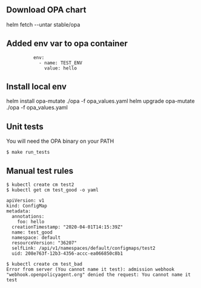 
## Download OPA chart
helm fetch --untar stable/opa

## Added env var to opa container
```
          env:
            - name: TEST_ENV
              value: hello
```

## Install local env
helm install opa-mutate ./opa -f opa_values.yaml
helm upgrade opa-mutate ./opa -f opa_values.yaml

## Unit tests
You will need the OPA binary on your PATH

`$ make run_tests`

## Manual test rules
```
$ kubectl create cm test2
$ kubectl get cm test_good -o yaml

apiVersion: v1
kind: ConfigMap
metadata:
  annotations:
    foo: hello
  creationTimestamp: "2020-04-01T14:15:39Z"
  name: test_good
  namespace: default
  resourceVersion: "36207"
  selfLink: /api/v1/namespaces/default/configmaps/test2
  uid: 208e763f-12b3-4356-accc-ea066850c8b1

```

```
$ kubectl create cm test_bad
Error from server (You cannot name it test): admission webhook "webhook.openpolicyagent.org" denied the request: You cannot name it test
```
